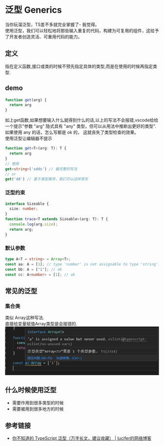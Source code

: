 # 泛型 Generics
当你玩溜泛型，TS差不多就完全掌握了- 我觉得。<br/>
使用泛型，我们可以轻松地将那些输入重复的代码，构建为可复用的组件，这给予了开发者创造灵活、可重用代码的能力。<br/>
## 定义
指在定义函数,接口或类的时候不预先指定具体的类型,而是在使用的时候再指定类型.

## demo
```ts
function get(arg) {
  return arg
}
```
如上get函数,如果想要输入什么就得到什么的话,以上的写法不会报错,vscode给给一个提示"参数 "arg" 隐式具有 "any" 类型，但可以从用法中推断出更好的类型".<br/>如果使用 any 的话，怎么写都是 ok 的， 这就丧失了类型检查的效果。<br/>
使用泛型让编辑器不提示
```ts
function get<T>(arg: T): T {
  return arg
}
// 使用
get<string>('sdds') // 最完整的写法
// or
get('dd') // 基于类型推导，我们可以这样简写
```

### 泛型约束
```ts
interface Sizeable {
  size: number;
}
function trace<T extends Sizeable>(arg: T): T {
  console.log(arg.size);
  return arg;
}
```

### 默认参数
```ts
type A<T = string> = Array<T>;
const aa: A = [1]; // type 'number' is not assignable to type 'string'.
const bb: A = ["1"]; // ok
const cc: A<number> = [1]; // ok
```


## 常见的泛型
### 集合类
类似 Array<String>这种写法.<br/>
直接给变量赋值Array类型是会报错的. 
![集合类报错](../../assets/imgs/ts/集合类报错.png)

## 什么时候使用泛型
* 需要作用到很多类型的时候
* 需要被用到很多地方的时候

## 参考链接
* [你不知道的 TypeScript 泛型（万字长文，建议收藏） | lucifer的网络博客](https://lucifer.ren/blog/2020/06/16/ts-generics/)